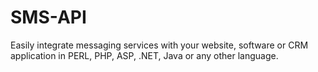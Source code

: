 SMS-API
=======

Easily integrate messaging services with your website, software or CRM application in PERL, PHP, ASP, .NET, Java or any other language.  

